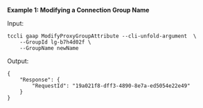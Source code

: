 **Example 1: Modifying a Connection Group Name**



Input: 

```
tccli gaap ModifyProxyGroupAttribute --cli-unfold-argument  \
    --GroupId lg-b7h4d02f \
    --GroupName newName
```

Output: 
```
{
    "Response": {
        "RequestId": "19a021f8-dff3-4890-8e7a-ed5054e22e49"
    }
}
```

